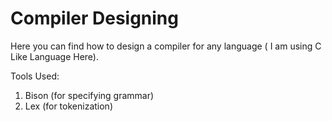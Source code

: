 # Compiler Designing

Here you can find how to design a compiler for any language ( I am using C Like Language Here).

Tools Used:

1) Bison (for specifying grammar)
2) Lex (for tokenization)
